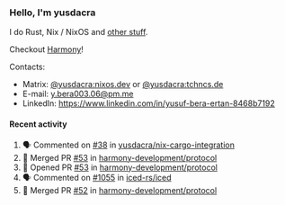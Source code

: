 ### Hello, I'm yusdacra

I do Rust, Nix / NixOS and [other stuff](https://yusdacra.gitlab.io/about).

Checkout [Harmony](https://github.com/harmony-development)!

Contacts:
- Matrix: [@yusdacra:nixos.dev](https://matrix.to/#/@yusdacra:nixos.dev) or [@yusdacra:tchncs.de](https://matrix.to/#/@yusdacra:tchncs.de)
- E-mail: y.bera003.06@pm.me
- LinkedIn: https://www.linkedin.com/in/yusuf-bera-ertan-8468b7192

#### Recent activity

<!--START_SECTION:activity-->
1. 🗣 Commented on [#38](https://github.com/yusdacra/nix-cargo-integration/issues/38) in [yusdacra/nix-cargo-integration](https://github.com/yusdacra/nix-cargo-integration)
2. 🎉 Merged PR [#53](https://github.com/harmony-development/protocol/pull/53) in [harmony-development/protocol](https://github.com/harmony-development/protocol)
3. 💪 Opened PR [#53](https://github.com/harmony-development/protocol/pull/53) in [harmony-development/protocol](https://github.com/harmony-development/protocol)
4. 🗣 Commented on [#1055](https://github.com/iced-rs/iced/issues/1055) in [iced-rs/iced](https://github.com/iced-rs/iced)
5. 🎉 Merged PR [#52](https://github.com/harmony-development/protocol/pull/52) in [harmony-development/protocol](https://github.com/harmony-development/protocol)
<!--END_SECTION:activity-->
